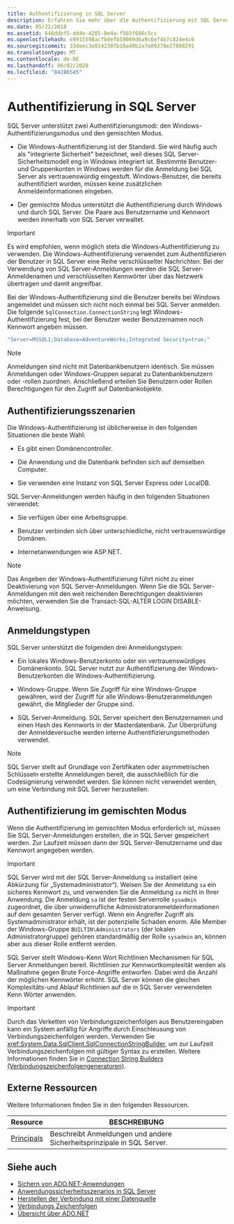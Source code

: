 ```yaml
---
title: Authentifizierung in SQL Server
description: Erfahren Sie mehr über die Authentifizierung mit SQL Server für ADO.net, einschließlich Windows-Authentifizierungsmodus und gemischter Modus.
ms.date: 05/22/2018
ms.assetid: 646ddbf5-dd4e-4285-8e4a-f565f666c5cc
ms.openlocfilehash: e9915598acfbdefb59069d6a9c6ef4b7c824e4c6
ms.sourcegitcommit: 33deec3e814238fb18a49b2a7e89278e27888291
ms.translationtype: MT
ms.contentlocale: de-DE
ms.lasthandoff: 06/02/2020
ms.locfileid: "84286545"
---
```

# <a name="authentication-in-sql-server"></a>Authentifizierung in SQL Server
SQL Server unterstützt zwei Authentifizierungsmodi: den Windows-Authentifizierungsmodus und den gemischten Modus.  
  
- Die Windows-Authentifizierung ist der Standard. Sie wird häufig auch als "integrierte Sicherheit" bezeichnet, weil dieses SQL Server-Sicherheitsmodell eng in Windows integriert ist. Bestimmte Benutzer- und Gruppenkonten in Windows werden für die Anmeldung bei SQL Server als vertrauenswürdig eingestuft. Windows-Benutzer, die bereits authentifiziert wurden, müssen keine zusätzlichen Anmeldeinformationen eingeben.  
  
- Der gemischte Modus unterstützt die Authentifizierung durch Windows und durch SQL Server. Die Paare aus Benutzername und Kennwort werden innerhalb von SQL Server verwaltet.  
  
> [!IMPORTANT]
> Es wird empfohlen, wenn möglich stets die Windows-Authentifizierung zu verwenden. Die Windows-Authentifizierung verwendet zum Authentifizieren der Benutzer in SQL Server eine Reihe verschlüsselter Nachrichten. Bei der Verwendung von SQL Server-Anmeldungen werden die SQL Server-Anmeldenamen und verschlüsselten Kennwörter über das Netzwerk übertragen und damit angreifbar.  
  
 Bei der Windows-Authentifizierung sind die Benutzer bereits bei Windows angemeldet und müssen sich nicht noch einmal bei SQL Server anmelden. Die folgende `SqlConnection.ConnectionString` legt Windows-Authentifizierung fest, bei der Benutzer weder Benutzernamen noch Kennwort angeben müssen.  
  
```csharp  
"Server=MSSQL1;Database=AdventureWorks;Integrated Security=true;"
```  
  
> [!NOTE]
> Anmeldungen sind nicht mit Datenbankbenutzern identisch. Sie müssen Anmeldungen oder Windows-Gruppen separat zu Datenbankbenutzern oder -rollen zuordnen. Anschließend erteilen Sie Benutzern oder Rollen Berechtigungen für den Zugriff auf Datenbankobjekte.  
  
## <a name="authentication-scenarios"></a>Authentifizierungsszenarien  
 Die Windows-Authentifizierung ist üblicherweise in den folgenden Situationen die beste Wahl:  
  
- Es gibt einen Domänencontroller.  
  
- Die Anwendung und die Datenbank befinden sich auf demselben Computer.  
  
- Sie verwenden eine Instanz von SQL Server Express oder LocalDB.  
  
 SQL Server-Anmeldungen werden häufig in den folgenden Situationen verwendet:  
  
- Sie verfügen über eine Arbeitsgruppe.  
  
- Benutzer verbinden sich über unterschiedliche, nicht vertrauenswürdige Domänen.  
  
- Internetanwendungen wie ASP.NET.  
  
> [!NOTE]
> Das Angeben der Windows-Authentifizierung führt nicht zu einer Deaktivierung von SQL Server-Anmeldungen. Wenn Sie die SQL Server-Anmeldungen mit den weit reichenden Berechtigungen deaktivieren möchten, verwenden Sie die Transact-SQL-ALTER LOGIN DISABLE-Anweisung.  
  
## <a name="login-types"></a>Anmeldungstypen  
 SQL Server unterstützt die folgenden drei Anmeldungstypen:  
  
- Ein lokales Windows-Benutzerkonto oder ein vertrauenswürdiges Domänenkonto. SQL Server nutzt zur Authentifizierung der Windows-Benutzerkonten die Windows-Authentifizierung.  
  
- Windows-Gruppe. Wenn Sie Zugriff für eine Windows-Gruppe gewähren, wird der Zugriff für alle Windows-Benutzeranmeldungen gewährt, die Mitglieder der Gruppe sind.  
  
- SQL Server-Anmeldung. SQL Server speichert den Benutzernamen und einen Hash des Kennworts in der Masterdatenbank. Zur Überprüfung der Anmeldeversuche werden interne Authentifizierungsmethoden verwendet.  
  
> [!NOTE]
> SQL Server stellt auf Grundlage von Zertifikaten oder asymmetrischen Schlüsseln erstellte Anmeldungen bereit, die ausschließlich für die Codesignierung verwendet werden. Sie können nicht verwendet werden, um eine Verbindung mit SQL Server herzustellen.  
  
## <a name="mixed-mode-authentication"></a>Authentifizierung im gemischten Modus  
 Wenn die Authentifizierung im gemischten Modus erforderlich ist, müssen Sie SQL Server-Anmeldungen erstellen, die in SQL Server gespeichert werden. Zur Laufzeit müssen dann der SQL Server-Benutzername und das Kennwort angegeben werden.  
  
> [!IMPORTANT]
> SQL Server wird mit der SQL Server-Anmeldung `sa` installiert (eine Abkürzung für „Systemadministrator“). Weisen Sie der Anmeldung `sa` ein sicheres Kennwort zu, und verwenden Sie die Anmeldung `sa` nicht in Ihrer Anwendung. Die Anmeldung `sa` ist der festen Serverrolle `sysadmin` zugeordnet, die über unwiderrufliche Administratoranmeldeinformationen auf dem gesamten Server verfügt. Wenn ein Angreifer Zugriff als Systemadministrator erhält, ist der potenzielle Schaden enorm. Alle Member der Windows-Gruppe `BUILTIN\Administrators` (der lokalen Administratorgruppe) gehören standardmäßig der Rolle `sysadmin` an, können aber aus dieser Rolle entfernt werden.  
  
 SQL Server stellt Windows-Kenn Wort Richtlinien Mechanismen für SQL Server Anmeldungen bereit. Richtlinien zur Kennwortkomplexität werden als Maßnahme gegen Brute Force-Angriffe entworfen. Dabei wird die Anzahl der möglichen Kennwörter erhöht. SQL Server können die gleichen Komplexitäts-und Ablauf Richtlinien auf die in SQL Server verwendeten Kenn Wörter anwenden.  
  
> [!IMPORTANT]
> Durch das Verketten von Verbindungszeichenfolgen aus Benutzereingaben kann ein System anfällig für Angriffe durch Einschleusung von Verbindungszeichenfolgen werden. Verwenden Sie <xref:System.Data.SqlClient.SqlConnectionStringBuilder>, um zur Laufzeit Verbindungszeichenfolgen mit gültiger Syntax zu erstellen. Weitere Informationen finden Sie in [Connection String Builders (Verbindungszeichenfolgengeneratoren)](../connection-string-builders.md).  
  
## <a name="external-resources"></a>Externe Ressourcen  
 Weitere Informationen finden Sie in den folgenden Ressourcen.  
  
|Resource|BESCHREIBUNG|  
|--------------|-----------------|  
|[Principals](/sql/relational-databases/security/authentication-access/principals-database-engine)|Beschreibt Anmeldungen und andere Sicherheitsprinzipale in SQL Server.|  
  
## <a name="see-also"></a>Siehe auch

- [Sichern von ADO.NET-Anwendungen](../securing-ado-net-applications.md)
- [Anwendungssicherheitsszenarios in SQL Server](application-security-scenarios-in-sql-server.md)
- [Herstellen der Verbindung mit einer Datenquelle](../connecting-to-a-data-source.md)
- [Verbindungs Zeichenfolgen](../connection-strings.md)
- [Übersicht über ADO.NET](../ado-net-overview.md)
